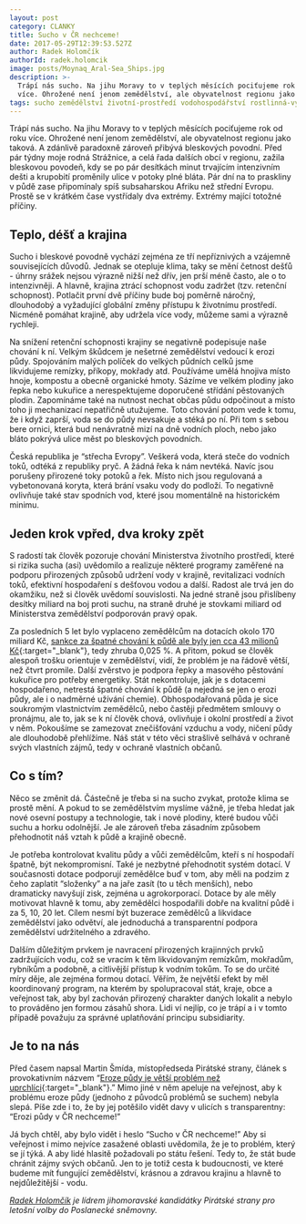 ```yaml
---
layout: post
category: CLANKY
title: Sucho v ČR nechceme!
date: 2017-05-29T12:39:53.527Z
author: Radek Holomčík
authorId: radek.holomcik
image: posts/Moynaq_Aral-Sea_Ships.jpg
description: >-
  Trápí nás sucho. Na jihu Moravy to v teplých měsících pociťujeme rok od roku
  více. Ohrožené není jenom zemědělství, ale obyvatelnost regionu jako taková.
tags: sucho zemědělství životní-prostředí vodohospodářství rostlinná-výroba krajinotvorba
---
```

Trápí nás sucho. Na jihu Moravy to v teplých měsících pociťujeme rok od roku více. Ohrožené není jenom zemědělství, ale obyvatelnost regionu jako taková. A zdánlivě paradoxně zároveň přibývá bleskových povodní. Před pár týdny moje rodná Strážnice, a celá řada dalších obcí v regionu, zažila bleskovou povodeň, kdy se po pár desítkách minut trvajícím intenzivním dešti a krupobití proměnily ulice v potoky plné bláta. Pár dní na to praskliny v půdě zase připomínaly spíš subsaharskou Afriku než střední Evropu. Prostě se v krátkém čase vystřídaly dva extrémy. Extrémy mající totožné příčiny.

## Teplo, déšť a krajina

Sucho i bleskové povodně vychází zejména ze tří nepříznivých a vzájemně souvisejících důvodů. Jednak se otepluje klima, taky se mění četnost dešťů - úhrny srážek nejsou výrazně nižší než dřív, jen prší méně často, ale o to intenzivněji. A hlavně, krajina ztrácí schopnost vodu zadržet (tzv. retenční schopnost). Potlačit první dvě příčiny bude boj poměrně náročný, dlouhodobý a vyžadující globální změny přístupu k životnímu prostředí. Nicméně pomáhat krajině, aby udržela více vody, můžeme sami a výrazně rychleji.

Na snížení retenční schopnosti krajiny se negativně podepisuje naše chování k ní. Velkým škůdcem je nešetrné zemědělství vedoucí k erozi půdy. Spojováním malých políček do velkých půdních celků jsme likvidujeme remízky, příkopy, mokřady atd. Používáme umělá hnojiva místo hnoje, kompostu a obecně organické hmoty. Sázíme ve velkém plodiny jako řepka nebo kukuřice a nerespektujeme doporučené střídání pěstovaných plodin. Zapomínáme také na nutnost nechat občas půdu odpočinout a místo toho ji mechanizací nepatřičně utužujeme. Toto chování potom vede k tomu, že i když zaprší, voda se do půdy nevsakuje a stéká po ní. Při tom s sebou bere ornici, která bud nenávratně mizí na dně vodních ploch, nebo jako bláto pokrývá ulice měst po bleskových povodních.

Česká republika je “střecha Evropy”. Veškerá voda, která steče do vodních toků, odtéká z republiky pryč. A žádná řeka k nám nevtéká. Navíc jsou porušeny přirozené toky potoků a řek. Místo nich jsou regulovaná a vybetonovaná koryta, která brání vsaku vody do podloží. To negativně ovlivňuje také stav spodních vod, které jsou momentálně na historickém minimu.

## Jeden krok vpřed, dva kroky zpět

S radostí tak člověk pozoruje chování Ministerstva životního prostředí, které si rizika sucha (asi) uvědomilo a realizuje některé programy zaměřené na podporu přirozených způsobů udržení vody v krajině, revitalizaci vodních toků, efektivní hospodaření s dešťovou vodou a další. Radost ale trvá jen do okamžiku, než si člověk uvědomí souvislosti. Na jedné straně jsou přislíbeny desítky miliard na boj proti suchu, na straně druhé je stovkami miliard od Ministerstva zemědělství podporován pravý opak.

Za posledních 5 let bylo vyplaceno zemědělcům na dotacích okolo 170 miliard Kč, [sankce za špatné chování k půdě ale byly jen cca 43 milionů Kč](http://www.ochrana-pudy.cz/hrozby-pro-pudu/jak-cesky-stat-tresta-ty-co-poskozuji-zemedelskou-pudu/2017/03/27/){:target="_blank"}, tedy zhruba 0,025 %. A přitom, pokud se člověk alespoň trošku orientuje v zemědělství, vidí, že problém je na řádově větší, než čtvrt promile. Další zvěrstvo je podpora řepky a masového pěstování kukuřice pro potřeby energetiky. Stát nekontroluje, jak je s dotacemi hospodařeno, netrestá špatné chování k půdě (a nejedná se jen o erozi půdy, ale i o nadměrné užívání chemie). Obhospodařovaná půda je sice soukromým vlastnictvím zemědělců, nebo častěji předmětem smlouvy o pronájmu, ale to, jak se k ní člověk chová, ovlivňuje i okolní prostředí a život v něm. Pokoušíme se zamezovat znečišťování vzduchu a vody, ničení půdy ale dlouhodobě přehlížíme. Náš stát v této věci strašlivě selhává v ochraně svých vlastních zájmů, tedy v ochraně vlastních občanů.

## Co s tím?

Něco se změnit dá. Částečně je třeba si na sucho zvykat, protože klima se prostě mění. A pokud to se zemědělstvím myslíme vážně, je třeba hledat jak nové osevní postupy a technologie, tak i nové plodiny, které budou vůči suchu a horku odolnější. Je ale zároveň třeba zásadním způsobem přehodnotit náš vztah k půdě a krajině obecně.

Je potřeba kontrolovat kvalitu půdy a vůči zemědělcům, kteří s ní hospodaří špatně, být nekompromisní. Také je nezbytné přehodnotit systém dotací. V současnosti dotace podporují zemědělce buď v tom, aby měli na podzim z čeho zaplatit “složenky” a na jaře zasít (to u těch menších), nebo dramaticky navyšují zisk, zejména u agrokorporací. Dotace by ale měly motivovat hlavně k tomu, aby zemědělci hospodařili dobře na kvalitní půdě i za 5, 10, 20 let. Cílem nesmí být buzerace zemědělců a likvidace zemědělství jako odvětví, ale jednoduchá a transparentní podpora zemědělství udržitelného a zdravého.

Dalším důležitým prvkem je navracení přirozených krajinných prvků zadržujících vodu, což se vracím k těm likvidovaným remízkům, mokřadům, rybníkům a podobně, a citlivější přístup k vodním tokům. To se do určité míry děje, ale zejména formou dotací. Věřím, že největší efekt by měl koordinovaný program, na kterém by spolupracoval stát, kraje, obce a veřejnost tak, aby byl zachován přirozený charakter daných lokalit a nebylo to prováděno jen formou zásahů shora. Lidi ví nejlíp, co je trápí a i v tomto případě považuju za správné uplatňování principu subsidiarity.

## Je to na nás

Před časem napsal Martin Šmída, místopředseda Pirátské strany, článek s provokativním názvem “[Eroze půdy je větší problém než uprchlíci](http://www.piratskelisty.cz/clanek-1434-martin-smida-eroze-pudy-je-vetsi-problem-nez-uprchlici){:target="_blank"}.” Mimo jiné v něm apeluje na veřejnost, aby k problému eroze půdy (jednoho z původců problémů se suchem) nebyla slepá. Píše zde i to, že by jej potěšilo vidět davy v ulicích s transparentny: “Erozi půdy v ČR nechceme!”

Já bych chtěl, aby bylo vidět i heslo “Sucho v ČR nechceme!” Aby si veřejnost i mimo nejvíce zasažené oblasti uvědomila, že je to problém, který se jí týká. A aby lidé hlasitě požadovali po státu řešení. Tedy to, že stát bude chránit zájmy svých občanů. Jen to je totiž cesta k budoucnosti, ve které budeme mít fungující zemědělství, krásnou a zdravou krajinu a hlavně to nejdůležitější - vodu.

*[Radek Holomčík](/lide/radek-holomcik/) je lídrem jihomoravské kandidátky Pirátské strany pro letošní volby do Poslanecké sněmovny.*
